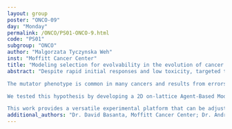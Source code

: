 ```yaml
---
layout: group
poster: "ONCO-09"
day: "Monday"
permalink: /ONCO/PS01-ONCO-9.html
code: "PS01"
subgroup: "ONCO"
author: "Malgorzata Tyczynska Weh"
inst: "Moffitt Cancer Center"
title: "Modeling selection for evolvability in the evolution of cancer therapy resistance"
abstract: "Despite rapid initial responses and low toxicity, targeted therapies commonly fail to provide long-term benefits to cancer patients due to the development of therapy resistance. In multiple solid tumors, this resistance emerges due to gradual, multifactorial adaptation, i.e., a selective process combining genetic and non-genetic methods of cell diversification. This suggests a significant link between the evolution of cancer treatment resistance and evolvability – a selective trait of generating heritable phenotypic variation. However, the interplay between selection, evolvability, and resistance has not yet been fully investigated. We addressed this problem by studying the selection for mutator phenotype. 

The mutator phenotype is common in many cancers and results from errors in DNA repair mechanisms. This phenotype generates mutations at a higher frequency than other phenotypes. Since mutations can both benefit or reduce cell viability, we hypothesized that the selection for a mutator phenotype changes during the evolution of resistance to cancer targeted therapies. 

We tested this hypothesis by developing a 2D on-lattice Agent-Based Model (ABM). In the model, a cell can die, divide and mutate, yet mutations have a stochastic impact that can be beneficial, neutral, or deleterious for the individual cell fitness. Consequently, the resistance emerges as a stochastic event depending on the mutation frequency. Our results demonstrate that 1) the mutator phenotype initially accelerates adaptation to treatment, but 2) only intermediate mutation frequencies can sustain high fitness long-term. 

This work provides a versatile experimental platform that can be adjusted to study the evolution of resistance in other cancers and treatments. Moreover, our results challenge the commonly held assumption that resistance develops only due to pre-existing driver mutations and provide an opportunity to integrate evolutionary theory and oncology to improve treatment in cancer patients."
additional_authors: "Dr. David Basanta, Moffitt Cancer Center; Dr. Andriy Marusyk, Moffitt Cancer Center"
---
```

